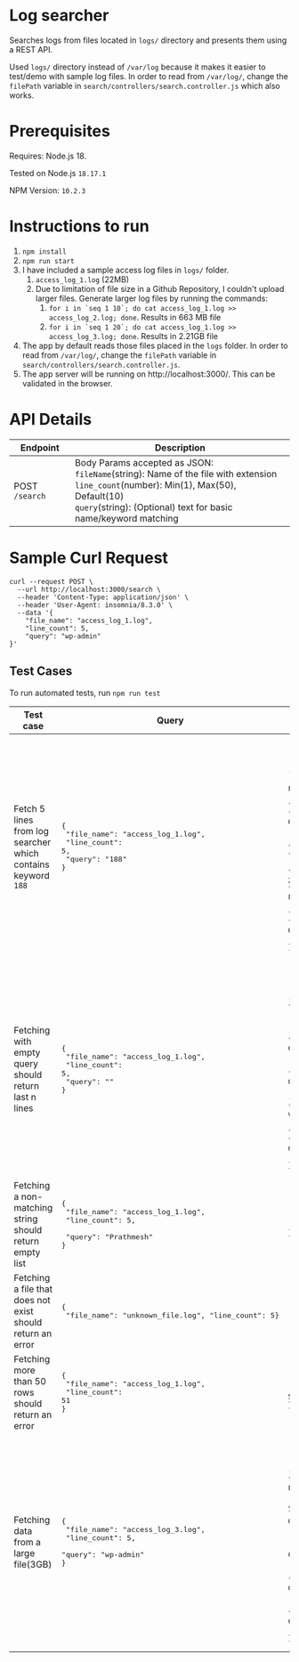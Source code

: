 # Log searcher

Searches logs from files located in `logs/` directory and presents them using a REST API. 

Used `logs/` directory instead of `/var/log` because it makes it easier to test/demo with sample log files. 
In order to read from `/var/log/`, change the `filePath` variable in `search/controllers/search.controller.js` which also works.

# Prerequisites
Requires: Node.js 18.

Tested on Node.js `18.17.1`

NPM Version: `10.2.3`

# Instructions to run

1. `npm install`
2. `npm run start`
3. I have included a sample access log files in `logs/` folder.
   1. `access_log_1.log` (22MB)
   2. Due to limitation of file size in a Github Repository, I couldn't upload larger files. Generate larger log files by running the commands: 
      1. ```for i in `seq 1 10`; do cat access_log_1.log >> access_log_2.log; done```. Results in 663 MB file
      2. ```for i in `seq 1 20`; do cat access_log_1.log >> access_log_3.log; done```. Results in 2.21GB file
4. The app by default reads those files placed in the `logs` folder. In order to read from `/var/log/`, change the `filePath` variable in `search/controllers/search.controller.js`.  
5. The app server will be running on http://localhost:3000/. This can be validated in the browser.

# API Details

| Endpoint       | Description                                                                                                                                                                                                          |
|----------------|----------------------------------------------------------------------------------------------------------------------------------------------------------------------------------------------------------------------|
| POST `/search` | Body Params accepted as JSON: <br> `fileName`(string): Name of the file with extension <br> `line_count`(number): Min(1), Max(50), Default(10) <br> `query`(string): (Optional) text for basic name/keyword matching |

# Sample Curl Request

```
curl --request POST \
  --url http://localhost:3000/search \
  --header 'Content-Type: application/json' \
  --header 'User-Agent: insomnia/8.3.0' \
  --data '{
	"file_name": "access_log_1.log",
	"line_count": 5,
	"query": "wp-admin"
}'
```

## Test Cases

To run automated tests, run `npm run test`

| Test case                                                    | Query                                                                                                           | Result                                                                                                                                                                                                                                                                                                                                                                                                                                                                                                                                                                                                                                                                                                                                                                                                                                                                                                                                                                                                                                                                                                                                                                                                                                         |
|--------------------------------------------------------------|-----------------------------------------------------------------------------------------------------------------|------------------------------------------------------------------------------------------------------------------------------------------------------------------------------------------------------------------------------------------------------------------------------------------------------------------------------------------------------------------------------------------------------------------------------------------------------------------------------------------------------------------------------------------------------------------------------------------------------------------------------------------------------------------------------------------------------------------------------------------------------------------------------------------------------------------------------------------------------------------------------------------------------------------------------------------------------------------------------------------------------------------------------------------------------------------------------------------------------------------------------------------------------------------------------------------------------------------------------------------------|
| Fetch 5 lines from log searcher which contains keyword `188` | <pre>{ <br>  "file_name": "access_log_1.log",<br>  "line_count": 5,<br>  "query": "188" <br>} </pre>            | <pre> {<br> "data": [<br>    "65.162.188.151 - - [19/May/2024:02:07:13 -0500] "GET /search/tag/list HTTP/1.0" 200 4991 "http://williams.com/\" "Mozilla/5.0 (Windows CE; sl-SI; rv:1.9.0.20) Gecko/2020-04-18 21:26:55 Firefox/3.6.15"",<br>    "98.188.61.247 - - [18/May/2024:22:14:01 -0500] "POST /search/tag/list HTTP/1.0" 200 5010 "http://www.shields-jarvis.com/posts/categories/faq.jsp\" "Mozilla/5.0 (Macintosh; PPC Mac OS X 10_6_3; rv:1.9.3.20) Gecko/2023-04-18 23:34:30 Firefox/3.8"",<br>     "191.111.74.202 - - [18/May/2024:21:20:23 -0500] "DELETE /app/main/posts HTTP/1.0" 200 5024 "http://parsons.net/terms.htm\" "Opera/8.81.(X11; Linux i686; en-US) Presto/2.9.188 Version/12.00"",<br>     "92.144.188.217 - - [18/May/2024:12:00:37 -0500] "GET /list HTTP/1.0" 200 5014 "http://www.ramirez-morrison.com/list/author.php\" "Mozilla/5.0 (X11; Linux i686; rv:1.9.6.20) Gecko/2017-11-14 00:21:51 Firefox/3.6.9"",<br>    "188.10.248.90 - - [18/May/2024:11:07:11 -0500] "PUT /explore HTTP/1.0" 200 4969 "http://www.bryant-wilson.com/tag/app/terms.jsp\" "Mozilla/5.0 (Macintosh; U; Intel Mac OS X 10_8_5; rv:1.9.2.20) Gecko/2018-01-11 23:46:40 Firefox/3.6.10""<br>  ]<br>}                      </pre> |
| Fetching with empty query should return last n lines         | <pre>{ <br>  "file_name": "access_log_1.log",<br>  "line_count": 5,<br>  "query": "" <br>} </pre>               | <pre> {<br>  "data": [<br>    "255.216.250.250 - - [19/May/2024:03:34:45 -0500] \"POST /list HTTP/1.0\" 200 5099 \"http://www.rice-may.org/\" \"Mozilla/5.0 (Macintosh; U; Intel Mac OS X 10_8_4) AppleWebKit/5341 (KHTML, like Gecko) Chrome/15.0.863.0 Safari/5341\"",<br>    "106.89.252.231 - - [19/May/2024:03:32:14 -0500] \"GET /wp-admin HTTP/1.0\" 404 4953 \"http://wright.info/explore/privacy/\" \"Mozilla/5.0 (X11; Linux x86_64) AppleWebKit/5331 (KHTML, like Gecko) Chrome/13.0.894.0 Safari/5331\"",<br>    "140.120.218.23 - - [19/May/2024:03:29:12 -0500] \"GET /wp-admin HTTP/1.0\" 200 4839 \"http://www.white.com/privacy/\" \"Mozilla/5.0 (Windows NT 6.1; en-US; rv:1.9.0.20) Gecko/2023-08-05 03:24:21 Firefox/14.0\"",<br>    "187.146.222.0 - - [19/May/2024:03:26:38 -0500] \"DELETE /wp-content HTTP/1.0\" 404 5042 \"http://www.haas.biz/about/\" \"Opera/8.20.(X11; Linux x86_64; en-US) Presto/2.9.181 Version/11.00\"",<br>    "148.0.168.100 - - [19/May/2024:03:24:10 -0500] \"GET /explore HTTP/1.0\" 200 5057 \"http://shelton.com/post.php\" \"Mozilla/5.0 (Macintosh; PPC Mac OS X 10_7_0; rv:1.9.2.20) Gecko/2016-09-17 10:26:23 Firefox/3.8\""<br>  ]<br>}                                    </pre> |
| Fetching a non-matching string should return empty list      | <pre>{ <br>  "file_name": "access_log_1.log",   <br>  "line_count": 5,  <br>  "query": "Prathmesh" <br>} </pre> | <pre> {<br>  "data": []<br>}                                                                                                                                                                                                                                                                                                                                                                                                                                                                                                                                                                                                                                                                                                                                                                                                                                                                                                                                                                                                                                                                                                                                                                                                            </pre> |
| Fetching a file that does not exist should return an error   | <pre>{ <br>  "file_name": "unknown_file.log",  "line_count": 5} </pre>                                          | <pre> {<br>  "error": "File does not exist"}                                                                                                                                                                                                                                                                                                                                                                                                                                                                                                                                                                                                                                                                                                                                                                                                                                                                                                                                                                                                                                                                                                                                                                                            </pre> |
| Fetching more than 50 rows should return an error            | <pre>{ <br>  "file_name": "access_log_1.log",<br>  "line_count": 51<br>} </pre>                                 | <pre> {<br>  "error": "\"line_count\" must be less than or equal to 50"<br>}                                                                                                                                                                                                                                                                                                                                                                                                                                                                                                                                                                                                                                                                                                                                                                                                                                                                                                                                                                                                                                                                                                                                                            </pre> |
| Fetching data from a large file(3GB)                         | <pre>{<br>  "file_name": "access_log_3.log",<br>  "line_count": 5,<br>  "query": "wp-admin"<br>} </pre>         | <pre> {<br>  "data": [<br>     "188.47.141.133 - - [26/Apr/2034:07:21:07 -0500] \"GET /wp-admin HTTP/1.0\" 200 4985 \"http://spencer.com/privacy.html\" \"Mozilla/5.0 (Windows 98; sl-SI; rv:1.9.1.20) Gecko/2020-04-11 04:26:28 Firefox/4.0\"",<br>     "89.182.36.4 - - [26/Apr/2034:07:12:55 -0500] \"DELETE /wp-admin HTTP/1.0\" 301 4973 \"http://sanchez.com/post.html\" \"Mozilla/5.0 (Windows 98; Win 9x 4.90; en-US; rv:1.9.0.20) Gecko/2016-04-16 16:39:06 Firefox/11.0\"",<br>     "114.146.171.14 - - [26/Apr/2034:07:05:03 -0500] \"GET /wp-admin HTTP/1.0\" 200 5042 \"http://www.finley.com/\" \"Mozilla/5.0 (Macintosh; Intel Mac OS X 10_8_7) AppleWebKit/5320 (KHTML, like Gecko) Chrome/15.0.872.0 Safari/5320\"",<br>     "197.138.26.56 - - [26/Apr/2034:07:03:24 -0500] \"GET /wp-admin HTTP/1.0\" 200 4948 \"http://www.duarte.com/terms/\" \"Mozilla/5.0 (Macintosh; Intel Mac OS X 10_8_6; rv:1.9.4.20) Gecko/2015-06-29 12:55:50 Firefox/3.6.3\"",<br>     "254.47.33.129 - - [26/Apr/2034:04:42:53 -0500] \"GET /wp-admin HTTP/1.0\" 200 5018 \"http://www.powell-henry.biz/app/about.htm\" \"Mozilla/5.0 (Windows NT 6.0) AppleWebKit/5332 (KHTML, like Gecko) Chrome/13.0.801.0 Safari/5332\""<br>  ]<br>} </pre> |